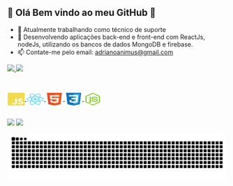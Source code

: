 ## 👋 Olá Bem vindo ao meu GitHub 👋

- 🔭 Atualmente trabalhando como técnico de suporte
- 🌱 Desenvolvendo aplicações back-end e front-end com ReactJs, nodeJs, utilizando os bancos de dados MongoDB e firebase.
- 📫 Contate-me pelo email: adrianoanimus@gmail.com

 <div>
  <a href="https://github.com/ADRIANOANIMUS">
  <img height="150em" src="https://github-readme-stats.vercel.app/api?username=adrianoanimus&show_icons=true&theme=dracula&include_all_commits=true&count_private=true"/>
  <img height="150em" src="https://github-readme-stats.vercel.app/api/top-langs/?username=adrianoanimus&layout=compact&langs_count=7&theme=dracula"/>
</div>
  
  ##
  
  <div style="display: inline_block"><br>
  <img align="center" alt="adrianoanimus-Js" height="30" width="40" src="https://raw.githubusercontent.com/devicons/devicon/master/icons/javascript/javascript-plain.svg">  
  <img align="center" alt="adrianoanimus-React" height="30" width="40" src="https://raw.githubusercontent.com/devicons/devicon/master/icons/react/react-original.svg">
  <img align="center" alt="adrianoanimus-HTML" height="30" width="40" src="https://raw.githubusercontent.com/devicons/devicon/master/icons/html5/html5-original.svg">
  <img align="center" alt="adrianoanimus-CSS" height="30" width="40" src="https://raw.githubusercontent.com/devicons/devicon/master/icons/css3/css3-original.svg">
  <img align="center" alt="adrianoanimus-NODEJS" height="30" width="40" src="https://raw.githubusercontent.com/devicons/devicon/master/icons/nodejs/nodejs-original.svg"> 
  
</div> 
  
  ##
  
 <div> 
  <a href = "adrianoanimusgmail.com"><img src="https://img.shields.io/badge/-Gmail-%23333?style=for-the-badge&logo=gmail&logoColor=red" target="_blank"></a>
  <a href="https://www.linkedin.com/in/adrianoanimus-45875016a" target="_blank"><img src="https://img.shields.io/badge/-LinkedIn-%230077B5?style=for-the-badge&logo=linkedin&logoColor=white" target="_blank"></a> 
 
  ![Snake animation](https://github.com/adrianoanimus/adrianoanimus/blob/output/github-contribution-grid-snake.svg)
 
</div>
